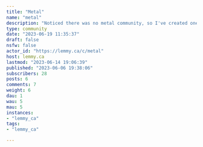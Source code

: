 ```yaml
---
title: "Metal" 
name: "metal"
description: "Noticed there was no metal community, so I've created one! Talk about anything metal."
type: community
date: "2023-06-19 11:35:37"
draft: false
nsfw: false
actor_id: "https://lemmy.ca/c/metal"
host: lemmy.ca
lastmod: "2023-06-14 19:06:39"
published: "2023-06-06 19:38:06"
subscribers: 28
posts: 6
comments: 7
weight: 6
dau: 1
wau: 5
mau: 5
instances:
- "lemmy_ca"
tags: 
- "lemmy_ca"

---
```

